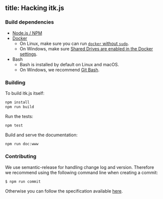 title: Hacking itk.js
---

### Build dependencies

- [Node.js / NPM](https://nodejs.org/en/download/)
- [Docker](https://docs.docker.com/install/)
  * On Linux, make sure you can run [`docker` without `sudo`](https://askubuntu.com/questions/477551/how-can-i-use-docker-without-sudo).
  * On Windows, make sure [Shared Drives are enabled in the Docker settings](https://docs.docker.com/docker-for-windows/troubleshoot/#volumes).
- Bash
  * Bash is installed by default on Linux and macOS.
  * On Windows, we recommend [Git Bash](https://git-scm.com/).

### Building

To build itk.js itself:
```bash
npm install
npm run build
```

Run the tests:
```bash
npm test
```

Build and serve the documentation:
```bash
npm run doc:www
```

### Contributing

We use semantic-release for handling change log and version.
Therefore we recommend using the following command line when
creating a commit:

```sh
$ npm run commit
```

Otherwise you can follow the specification available [here](https://gist.github.com/stephenparish/9941e89d80e2bc58a153).

